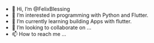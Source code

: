 - 👋 Hi, I’m @FelixBlessing
- 👀 I’m interested in programming with Python and Flutter.
- 🌱 I’m currently learning building Apps with flutter.
- 💞️ I’m looking to collaborate on ...
- 📫 How to reach me ...

<!---
FelixBlessing/FelixBlessing is a ✨ special ✨ repository because its `README.md` (this file) appears on your GitHub profile.
You can click the Preview link to take a look at your changes.
--->
